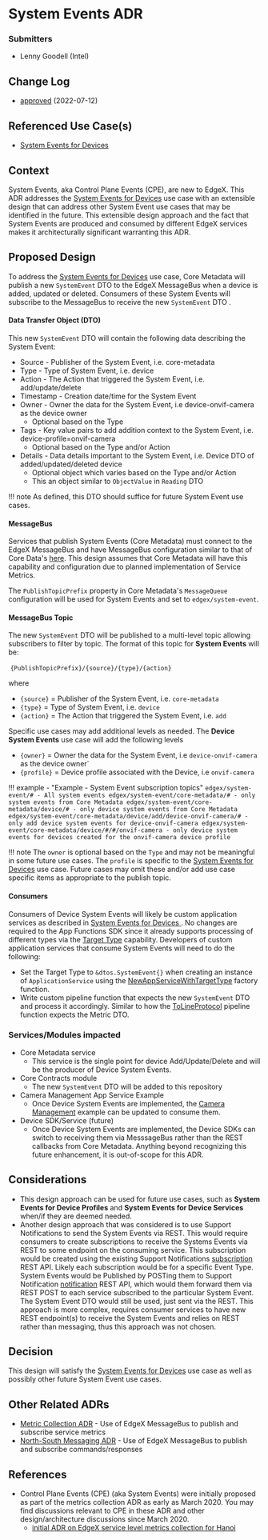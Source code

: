 # System Events ADR
### Submitters
- Lenny Goodell (Intel)

## Change Log
- [approved](https://github.com/edgexfoundry/edgex-docs/pull/795) (2022-07-12)

## Referenced Use Case(s)
- [System Events for Devices ](https://docs.edgexfoundry.org/2.3/design/ucr/0001-System-Events-for-Devices/)

## Context
System Events, aka Control Plane Events (CPE), are new to EdgeX. This ADR addresses the [System Events for Devices](https://docs.edgexfoundry.org/2.3/design/ucr/0001-System-Events-for-Devices/) use case with an extensible design that can address other System Event use cases that may be identified in the future. This extensible design approach and the fact that System Events are produced and consumed by different EdgeX services makes it architecturally significant warranting this ADR.

## Proposed Design
To address the [System Events for Devices](https://docs.edgexfoundry.org/2.3/design/ucr/0001-System-Events-for-Devices/) use case, Core Metadata will publish a new `SystemEvent` DTO to the EdgeX MessageBus when a device is added, updated or deleted. Consumers of these System Events will subscribe to the MessageBus to receive the new `SystemEvent` DTO .

#### Data Transfer Object (DTO)

This new `SystemEvent` DTO will contain the following data describing the System Event:

- Source - Publisher of the System Event, i.e. core-metadata
- Type - Type of System Event, i.e. device
- Action - The Action that triggered the System Event, i.e. add/update/delete
- Timestamp - Creation date/time for the System Event
- Owner - Owner the data for the System Event, i.e device-onvif-camera as the device owner
    - Optional based on the Type
- Tags - Key  value pairs to add addition context to the System Event, i.e. device-profile=onvif-camera
    - Optional based on the Type and/or Action
- Details - Data details important to the System Event,  i.e. Device DTO of added/updated/deleted device
    - Optional object which varies based on the Type and/or Action
    - This an object similar to `ObjectValue` in `Reading` DTO

!!! note
    As defined, this DTO should suffice for future System Event use cases.  

#### MessageBus 

Services that publish System Events (Core Metadata) must connect to the EdgeX MessageBus and have MessageBus configuration similar to that of Core Data's [here](https://github.com/edgexfoundry/edgex-go/blob/v2.2.0/cmd/core-data/res/configuration.toml#L53-L74). This design assumes that Core Metadata will have this capability and configuration due to planned implementation of Service Metrics. 

The `PublishTopicPrefix` property in Core Metadata's `MessageQueue` configuration will be used for System Events and set to `edgex/system-event`.

#### MessageBus Topic

The new `SystemEvent` DTO will be published to a multi-level topic allowing subscribers to filter by topic. The format of this topic for **System Events** will be:

​		`{PublishTopicPrefix}/{source}/{type}/{action}`

where 

- `{source}` = Publisher of the System Event, i.e. `core-metadata`
- `{type}` = Type of System Event, i.e. `device`
- `{action}` = The Action that triggered the System Event, i.e. `add`

Specific use cases may add additional levels as needed. The **Device System Events** use case will add the following levels

- `{owner}` =  Owner the data for the System Event, i.e `device-onvif-camera` as the device owner`
- `{profile}` = Device profile associated with the Device, i.e `onvif-camera`

!!! example - "Example - System Event subscription topics"
    ```
    edgex/system-event/# - All system events
    edgex/system-event/core-metadata/# - only system events from Core Metadata
    edgex/system-event/core-metadata/device/# - only device system events from Core Metadata
    edgex/system-event/core-metadata/device/add/device-onvif-camera/# - only add device system events for device-onvif-camera
    edgex/system-event/core-metadata/device/#/#/onvif-camera - only device system events for devices created for the onvif-camera device profile
    ```

!!! note
    The `owner` is optional based on the `Type` and may not be meaningful in some future use cases. The `profile` is specific to the [System Events for Devices](https://docs.edgexfoundry.org/2.3/design/ucr/0001-System-Events-for-Devices/) use case. Future cases may omit these and/or add use case specific items as appropriate to the publish topic.

#### Consumers

Consumers of Device System Events will likely be custom application services as described in [System Events for Devices ](https://docs.edgexfoundry.org/2.3/design/ucr/0001-System-Events-for-Devices/). No changes are required to the App Functions SDK since it already supports processing of different types via the [Target Type](https://docs.edgexfoundry.org/2.2/microservices/application/AdvancedTopics/#target-type) capability. Developers of custom application services  that consume System Events will need to do the following:

- Set the Target Type to `&dtos.SystemEvent{}` when creating an instance of `ApplicationService` using the [NewAppServiceWithTargetType](https://docs.edgexfoundry.org/2.2/microservices/application/ApplicationServiceAPI/#newappservicewithtargettype) factory function.
- Write custom pipeline function that expects the new `SystemEvent` DTO and process it accordingly.  Similar to how the [ToLineProtocol](https://docs.edgexfoundry.org/2.2/microservices/application/BuiltIn/#tolineprotocol) pipeline function expects the Metric DTO.

### Services/Modules impacted

- Core Metadata service
    - This service is the single point for device Add/Update/Delete and will be the producer of Device System Events.
- Core Contracts module
    - The new `SystemEvent` DTO will be added to this repository
- Camera Management App Service Example
    - Once Device System Events are implemented, the [Camera Management](https://github.com/edgexfoundry/edgex-examples/tree/main/application-services/custom/camera-management) example can be updated to consume them.
- Device SDK/Service (future)
    - Once Device System Events are implemented, the Device SDKs can switch to receiving them via MesssageBus rather than the REST callbacks from Core Metadata. Anything beyond recognizing this future enhancement, it is out-of-scope for this ADR.


## Considerations
- This design approach can be used for future use cases, such as **System Events for Device Profiles** and **System Events for Device Services** when/if they are deemed needed.
-  Another design approach that was considered is to use Support Notifications to send the System Events via REST. This would require consumers to create subscriptions to receive the Systems Events via REST to some endpoint on the consuming service. This subscription would be created using the existing Support Notifications [subscription](https://app.swaggerhub.com/apis/EdgeXFoundry1/support-notifications/2.2.0#/default/post_subscription) REST API. Likely each subscription would be for a specific Event Type. System Events would be Published by POSTing them to Support Notification [notification](https://app.swaggerhub.com/apis/EdgeXFoundry1/support-notifications/2.2.0#/default/post_notification) REST API, which would them forward them via REST POST to each service subscribed to the particular System Event. The System Event DTO would still be used, just sent via the REST. This approach is more complex, requires consumer services to have new REST endpoint(s) to receive the System Events and relies on REST rather than messaging, thus this approach was not chosen.

## Decision
This design will satisfy the  [System Events for Devices](https://docs.edgexfoundry.org/2.3/design/ucr/0001-System-Events-for-Devices/) use case as well as possibly other future System Event use cases.

## Other Related ADRs
- [Metric Collection ADR](https://docs.edgexfoundry.org/2.2/design/adr/0006-Metrics-Collection/) - Use of EdgeX MessageBus to publish and subscribe service metrics
- [North-South Messaging ADR](https://docs.edgexfoundry.org/2.2/design/adr/0023-North-South-Messaging/) - Use of EdgeX MessageBus to publish and subscribe commands/responses

## References
- Control Plane Events (CPE) (aka System Events) were initially proposed as part of the metrics collection ADR as early as March 2020. You may find discussions relevant to CPE in these ADR and other design/architecture discussions since March 2020.
  - [initial ADR on EdgeX service level metrics collection for Hanoi](https://github.com/edgexfoundry/edgex-docs/pull/97)